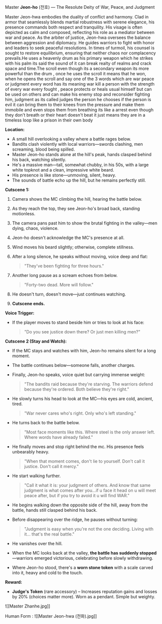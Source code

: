 Master **Jeon-ho** (전호) — The Resolute Deity of War, Peace, and Judgment

Master Jeon-hwa embodies the duality of conflict and harmony. Clad in armor that seamlessly blends martial robustness with serene elegance, his presence commands both respect and tranquility. His visage is often depicted as calm and composed, reflecting his role as a mediator between war and peace.
As the arbiter of justice, Jeon-hwa oversees the balance between aggression and diplomacy. He guides warriors to fight with honor and leaders to seek peaceful resolutions. In times of turmoil, his counsel is sought to restore equilibrium, ensuring that neither chaos nor complacency prevails.He uses a heavenly drum as his primary weapon which he strikes with his palm its said the sound of it can break realty of realms and crack space and time.The scroll even though its a secondary weapon its more powerful than the drum , once he uses the scroll it means that he won, when he opens the scroll and say one of the 3 words which are war peace or judgment every word has its meaning war kill a person with the strength of every war every fought , peace protects or heals usual himself but can be used on others and can make his enemy stop and reconsider fighting him, judgment as its called judges the person he chooses if the person is evil it can bring them to their knees from the pressure and make them immobile and even stops them from breathing its like a arrest even though they don't breath or their heart doesn't beat it just means they are in a timeless loop like a prison in their own body 

**Location:**
- A small hill overlooking a valley where a battle rages below.
- Bandits clash violently with local warriors—swords clashing, men screaming, blood being spilled.
- Master Jeon-ho stands alone at the hill's peak, hands clasped behind his back, watching silently.
- He's a massive man—tall, somewhat chubby, in his 50s, with a large white topknot and a clean, impressive white beard.
- His presence is like stone—unmoving, silent, heavy.
- The sounds of battle echo up the hill, but he remains perfectly still.

**Cutscene 1:**
1. Camera shows the MC climbing the hill, hearing the battle below.
2. As they reach the top, they see Jeon-ho's broad back, standing motionless.
3. The camera pans past him to show the brutal fighting in the valley—men dying, chaos, violence.
4. Jeon-ho doesn't acknowledge the MC's presence at all.
5. Wind moves his beard slightly; otherwise, complete stillness.
6. After a long silence, he speaks without moving, voice deep and flat:
    > "They've been fighting for three hours."

7. Another long pause as a scream echoes from below.
    > "Forty-two dead. More will follow."

8. He doesn't turn, doesn't move—just continues watching.
9. **Cutscene ends.**

**Voice Trigger:**
- If the player moves to stand beside him or tries to look at his face:
    > "Do you see justice down there? Or just men killing men?"

**Cutscene 2 (Stay and Watch):**
- If the MC stays and watches with him, Jeon-ho remains silent for a long moment.
- The battle continues below—someone falls, another charges.
- Finally, Jeon-ho speaks, voice quiet but carrying immense weight:
    > "The bandits raid because they're starving. The warriors defend because they're ordered. Both believe they're right."

- He slowly turns his head to look at the MC—his eyes are cold, ancient, tired.
    > "War never cares who's right. Only who's left standing."

- He turns back to the battle below.
    > "Most face moments like this. Where steel is the only answer left. Where words have already failed."

- He finally moves and stop right behind the mc. His presence feels unbearably heavy.
    > "When that moment comes, don't lie to yourself. Don't call it justice. Don't call it mercy."

- He start walking further.
    > "Call it what it is: your judgment of others. And know that same judgment is what comes after you...if u face it head on u will meet peace after, but if you try to avoid it u will find WAR."

- He begins walking down the opposite side of the hill, away from the battle, hands still clasped behind his back.
- Before disappearing over the ridge, he pauses without turning:
    > "Judgment is easy when you're not the one deciding. Living with it... that's the real battle."

- He vanishes over the hill.
- When the MC looks back at the valley, **the battle has suddenly stopped**—warriors emerged victorious, celebrating before slowly withdrawing.
- Where Jeon-ho stood, there's a **worn stone token** with a scale carved into it, heavy and cold to the touch.

**Reward:**
- **Judge's Token** (rare accessory) – Increases reputation gains and losses by 20% (choices matter more). Worn as a pendant. Simple but weighty.

![[Master Zhanhe.jpg]]

Human Form :
![[Master Jeon-hwa (전화).jpg]]